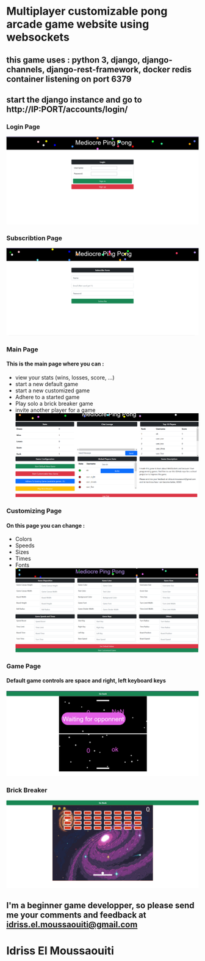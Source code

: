 # Multiplayer customizable pong arcade game website using websockets
## this game uses : python 3, django, django-channels, django-rest-framework, docker redis container listening on port 6379 
## start the django instance and go to http://IP:PORT/accounts/login/
### Login Page
![alt text](https://github.com/idriss-ensias/pingpong/blob/main/images/mpp_login.PNG)
### Subscribtion Page
![alt text](https://github.com/idriss-ensias/pingpong/blob/main/images/mpp_subscribe.PNG) 
### Main Page 
#### This is the main page where you can  : 
* view your stats (wins, losses, score, ...) 
* start a new default game
* start a new customized game
* Adhere to a started game
* Play solo a brick breaker game
* invite another player for a game 
![alt text](https://github.com/idriss-ensias/pingpong/blob/main/images/mpp_main.PNG)
### Customizing Page
#### On this page you can change :
* Colors
* Speeds
* Sizes
* Times
* Fonts
![alt text](https://github.com/idriss-ensias/pingpong/blob/main/images/mpp_customize.PNG)
### Game Page
#### Default game controls are space and right, left keyboard keys
![alt text](https://github.com/idriss-ensias/pingpong/blob/main/images/mpp_game.PNG)
### Brick Breaker
![alt text](https://github.com/idriss-ensias/pingpong/blob/main/images/mpp_brick.PNG)
## I'm a beginner game developper, so please send me your comments and feedback at idriss.el.moussaouiti@gmail.com
# Idriss El Moussaouiti
